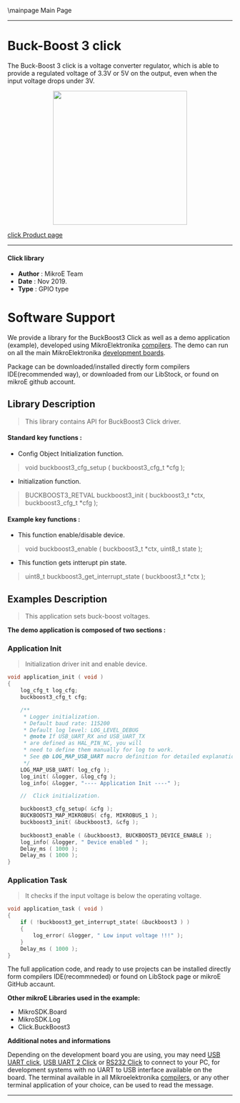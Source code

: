\mainpage Main Page
 
---
# Buck-Boost 3 click

The Buck-Boost 3 click is a voltage converter regulator, which is able to provide a regulated voltage of 3.3V or 5V on the output, even when the input voltage drops under 3V.

<p align="center">
  <img src="https://download.mikroe.com/images/click_for_ide/buckboost3_click.png" height=300px>
</p>

[click Product page](https://www.mikroe.com/buck-boost-3-click)

---

#### Click library 

- **Author**        : MikroE Team
- **Date**          : Nov 2019.
- **Type**          : GPIO type


# Software Support

We provide a library for the BuckBoost3 Click 
as well as a demo application (example), developed using MikroElektronika 
[compilers](https://shop.mikroe.com/compilers). 
The demo can run on all the main MikroElektronika [development boards](https://shop.mikroe.com/development-boards).

Package can be downloaded/installed directly form compilers IDE(recommended way), or downloaded from our LibStock, or found on mikroE github account. 

## Library Description

> This library contains API for BuckBoost3 Click driver.

#### Standard key functions :

- Config Object Initialization function.
> void buckboost3_cfg_setup ( buckboost3_cfg_t *cfg ); 
 
- Initialization function.
> BUCKBOOST3_RETVAL buckboost3_init ( buckboost3_t *ctx, buckboost3_cfg_t *cfg );


#### Example key functions :

- This function enable/disable device.
> void buckboost3_enable ( buckboost3_t *ctx, uint8_t state );

 
- This function gets intterupt pin state.
> uint8_t buckboost3_get_interrupt_state ( buckboost3_t *ctx );

## Examples Description

> This application sets buck-boost voltages.

**The demo application is composed of two sections :**

### Application Init 

> Initialization driver init and enable device.

```c
void application_init ( void )
{
    log_cfg_t log_cfg;
    buckboost3_cfg_t cfg;

    /** 
     * Logger initialization.
     * Default baud rate: 115200
     * Default log level: LOG_LEVEL_DEBUG
     * @note If USB_UART_RX and USB_UART_TX 
     * are defined as HAL_PIN_NC, you will 
     * need to define them manually for log to work. 
     * See @b LOG_MAP_USB_UART macro definition for detailed explanation.
     */
    LOG_MAP_USB_UART( log_cfg );
    log_init( &logger, &log_cfg );
    log_info( &logger, "---- Application Init ----" );

    //  Click initialization.

    buckboost3_cfg_setup( &cfg );
    BUCKBOOST3_MAP_MIKROBUS( cfg, MIKROBUS_1 );
    buckboost3_init( &buckboost3, &cfg );
    
    buckboost3_enable ( &buckboost3, BUCKBOOST3_DEVICE_ENABLE );
    log_info( &logger, " Device enabled " );
    Delay_ms ( 1000 );
    Delay_ms ( 1000 );
}
```

### Application Task

> It checks if the input voltage is below the operating voltage.

```c
void application_task ( void )
{
    if ( !buckboost3_get_interrupt_state( &buckboost3 ) )
    {
        log_error( &logger, " Low input voltage !!!" );
    }
    Delay_ms ( 1000 );
}
```

The full application code, and ready to use projects can be  installed directly form compilers IDE(recommneded) or found on LibStock page or mikroE GitHub accaunt.

**Other mikroE Libraries used in the example:** 

- MikroSDK.Board
- MikroSDK.Log
- Click.BuckBoost3

**Additional notes and informations**

Depending on the development board you are using, you may need 
[USB UART click](https://shop.mikroe.com/usb-uart-click), 
[USB UART 2 Click](https://shop.mikroe.com/usb-uart-2-click) or 
[RS232 Click](https://shop.mikroe.com/rs232-click) to connect to your PC, for 
development systems with no UART to USB interface available on the board. The 
terminal available in all Mikroelektronika 
[compilers](https://shop.mikroe.com/compilers), or any other terminal application 
of your choice, can be used to read the message.



---
